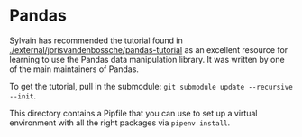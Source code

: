 # Pandas

Sylvain has recommended the tutorial found in [./external/jorisvandenbossche/pandas-tutorial](./external/jorisvandenbossche/pandas-tutorial/README.md) as an excellent resource for learning to use the Pandas data manipulation library. It was written by one of the main maintainers of Pandas.

To get the tutorial, pull in the submodule: `git submodule update --recursive --init`.

This directory contains a Pipfile that you can use to set up a virtual environment with all the right packages via `pipenv install`.
